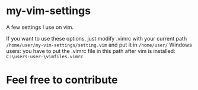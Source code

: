 # my-vim-settings
A few settings I use on vim.

If you want to use these options, just modify .vimrc with your current path <code>/home/user/my-vim-settings/setting.vim</code> and put it in <code>/home/user/</code>
Windows users: you have to put the .vimrc file in this path after vim is installed: <code>C:\users\-user-\vimfiles\.vimrc</code>

# Feel free to contribute
